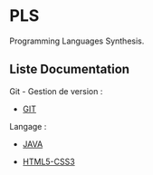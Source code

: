 # PLS
Programming Languages Synthesis.

## Liste Documentation

Git - Gestion de version :

* [GIT](./GIT/GIT.md)

Langage :

* [JAVA](./JAVA/java.md)

* [HTML5-CSS3](./HTML5-CSS3/html5-css3.md )
